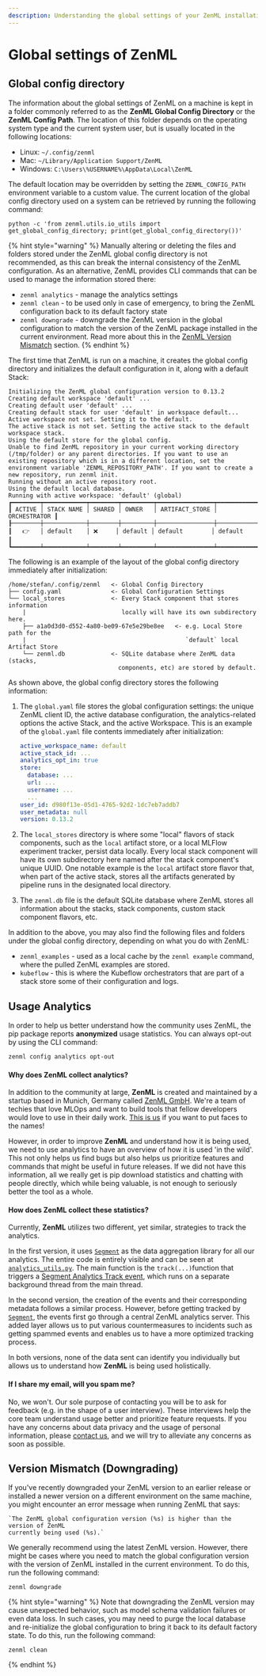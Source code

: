 ```yaml
---
description: Understanding the global settings of your ZenML installation.
---
```


# Global settings of ZenML

## Global config directory

The information about the global settings of ZenML on a machine is kept in a folder commonly referred to as the **ZenML Global Config Directory** or the **ZenML Config Path**. The location of this folder depends on the operating system type and the current system user, but is usually located in the following locations:

* Linux: `~/.config/zenml`
* Mac: `~/Library/Application Support/ZenML`
* Windows: `C:\Users\%USERNAME%\AppData\Local\ZenML`

The default location may be overridden by setting the `ZENML_CONFIG_PATH` environment variable to a custom value. The current location of the global config directory used on a system can be retrieved by running the following command:

```shell
python -c 'from zenml.utils.io_utils import get_global_config_directory; print(get_global_config_directory())'
```

{% hint style="warning" %}
Manually altering or deleting the files and folders stored under the ZenML global config directory is not recommended, as this can break the internal consistency of the ZenML configuration. As an alternative, ZenML provides CLI commands that can be used to manage the information stored there:

* `zenml analytics` - manage the analytics settings
* `zenml clean` - to be used only in case of emergency, to bring the ZenML configuration back to its default factory state
* `zenml downgrade` - downgrade the ZenML version in the global configuration to match the version of the ZenML package installed in the current environment. Read more about this in the [ZenML Version Mismatch](global-config.md#zenml-version-mismatch---downgrading-the-global-config) section.
{% endhint %}

The first time that ZenML is run on a machine, it creates the global config directory and initializes the default configuration in it, along with a default Stack:

```
Initializing the ZenML global configuration version to 0.13.2
Creating default workspace 'default' ...
Creating default user 'default' ...
Creating default stack for user 'default' in workspace default...
Active workspace not set. Setting it to the default.
The active stack is not set. Setting the active stack to the default workspace stack.
Using the default store for the global config.
Unable to find ZenML repository in your current working directory (/tmp/folder) or any parent directories. If you want to use an existing repository which is in a different location, set the environment variable 'ZENML_REPOSITORY_PATH'. If you want to create a new repository, run zenml init.
Running without an active repository root.
Using the default local database.
Running with active workspace: 'default' (global)
┏━━━━━━━━┯━━━━━━━━━━━━┯━━━━━━━━┯━━━━━━━━━┯━━━━━━━━━━━━━━━━┯━━━━━━━━━━━━━━┓
┃ ACTIVE │ STACK NAME │ SHARED │ OWNER   │ ARTIFACT_STORE │ ORCHESTRATOR ┃
┠────────┼────────────┼────────┼─────────┼────────────────┼──────────────┨
┃   👉   │ default    │ ❌     │ default │ default        │ default      ┃
┗━━━━━━━━┷━━━━━━━━━━━━┷━━━━━━━━┷━━━━━━━━━┷━━━━━━━━━━━━━━━━┷━━━━━━━━━━━━━━┛
```

The following is an example of the layout of the global config directory immediately after initialization:

```
/home/stefan/.config/zenml   <- Global Config Directory
├── config.yaml              <- Global Configuration Settings
└── local_stores             <- Every Stack component that stores information 
    |                           locally will have its own subdirectory here.              
    ├── a1a0d3d0-d552-4a80-be09-67e5e29be8ee   <- e.g. Local Store path for the 
    |                                             `default` local Artifact Store                                           
    └── zenml.db             <- SQLite database where ZenML data (stacks, 
                               components, etc) are stored by default.
```

As shown above, the global config directory stores the following information:

1.  The `global.yaml` file stores the global configuration settings: the unique ZenML client ID, the active database configuration, the analytics-related options the active Stack, and the active Workspace. This is an example of the `global.yaml` file contents immediately after initialization:

    ```yaml
    active_workspace_name: default
    active_stack_id: ...
    analytics_opt_in: true
    store:
      database: ...
      url: ...
      username: ...
      ...
    user_id: d980f13e-05d1-4765-92d2-1dc7eb7addb7
    user_metadata: null
    version: 0.13.2
    ```
2. The `local_stores` directory is where some "local" flavors of stack components, such as the `local` artifact store, or a local MLFlow experiment tracker, persist data locally. Every local stack component will have its own subdirectory here named after the stack component's unique UUID. One notable example is the `local` artifact store flavor that, when part of the active stack, stores all the artifacts generated by pipeline runs in the designated local directory.
3. The `zenml.db` file is the default SQLite database where ZenML stores all information about the stacks, stack components, custom stack component flavors, etc.

In addition to the above, you may also find the following files and folders under the global config directory, depending on what you do with ZenML:

* `zenml_examples` - used as a local cache by the `zenml example` command, where the pulled ZenML examples are stored.
* `kubeflow` - this is where the Kubeflow orchestrators that are part of a stack store some of their configuration and logs.

## Usage Analytics

In order to help us better understand how the community uses ZenML, the pip package reports **anonymized** usage statistics. You can always opt-out by using the CLI command:

```bash
zenml config analytics opt-out
```

#### Why does ZenML collect analytics? <a href="#motivation" id="motivation"></a>

In addition to the community at large, **ZenML** is created and maintained by a startup based in Munich, Germany called [ZenML GmbH](https://zenml.io). We're a team of techies that love MLOps and want to build tools that fellow developers would love to use in their daily work. [This is us](https://zenml.io/company#CompanyTeam) if you want to put faces to the names!

However, in order to improve **ZenML** and understand how it is being used, we need to use analytics to have an overview of how it is used 'in the wild'. This not only helps us find bugs but also helps us prioritize features and commands that might be useful in future releases. If we did not have this information, all we really get is pip download statistics and chatting with people directly, which while being valuable, is not enough to seriously better the tool as a whole.

#### How does ZenML collect these statistics? <a href="#implementation" id="implementation"></a>

Currently, **ZenML** utilizes two different, yet similar, strategies to track the analytics.

In the first version, it uses [`Segment`](https://segment.com) as the data aggregation library for all our analytics. The entire code is entirely visible and can be seen at [`analytics_utils.py`](https://github.com/zenml-io/zenml/blob/main/src/zenml/utils/analytics\_utils.py). The main function is the `track(...)`function that triggers a [Segment Analytics Track event](https://segment.com/docs/connections/spec/track/), which runs on a separate background thread from the main thread.

In the second version, the creation of the events and their corresponding metadata follows a similar process. However, before getting tracked by [`Segment`](https://segment.com), the events first go through a central ZenML analytics server. This added layer allows us to put various countermeasures to incidents such as getting spammed events and enables us to have a more optimized tracking process.

In both versions, none of the data sent can identify you individually but allows us to understand how **ZenML** is being used holistically.

#### If I share my email, will you spam me?

No, we won't. Our sole purpose of contacting you will be to ask for feedback (e.g. in the shape of a user interview). These interviews help the core team understand usage better and prioritize feature requests. If you have any concerns about data privacy and the usage of personal information, please [contact us](mailto:support@zenml.io), and we will try to alleviate any concerns as soon as possible.

## Version Mismatch (Downgrading)

If you've recently downgraded your ZenML version to an earlier release or installed a newer version on a different environment on the same machine, you might encounter an error message when running ZenML that says:

```shell
`The ZenML global configuration version (%s) is higher than the version of ZenML 
currently being used (%s).`
```

We generally recommend using the latest ZenML version. However, there might be cases where you need to match the global configuration version with the version of ZenML installed in the current environment. To do this, run the following command:

```shell
zenml downgrade
```

{% hint style="warning" %}
Note that downgrading the ZenML version may cause unexpected behavior, such as model schema validation failures or even data loss. In such cases, you may need to purge the local database and re-initialize the global configuration to bring it back to its default factory state. To do this, run the following command:

```shell
zenml clean
```
{% endhint %}
